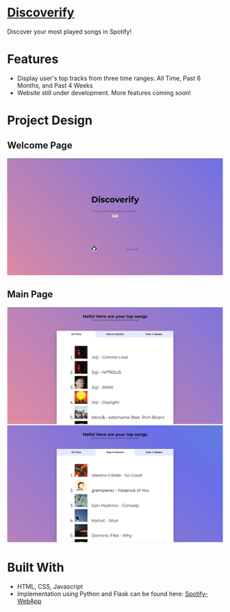 # [Discoverify](https://final-project-nicolas.pages.dev/)
Discover your most played songs in Spotify!

# Features
- Display user's top tracks from three time ranges: All Time, Past 6 Months, and Past 4 Weeks
- Website still under development. More features coming soon!

# Project Design
## Welcome Page
![Welcome page](images/welcome-page.png)
## Main Page
![Main page 2](images/main-page-tab1.png)
![Main page 2](images/main-page-tab2.png)

# Built With
- HTML, CSS, Javascript
- Implementation using Python and Flask can be found here: [Spotify-WebApp](https://github.com/NickAhn/Spotify-WebApp)
